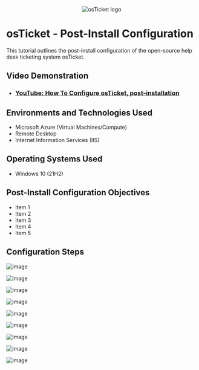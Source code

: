 <p align="center">
<img src="https://i.imgur.com/Clzj7Xs.png" alt="osTicket logo"/>
</p>

<h1>osTicket - Post-Install Configuration</h1>
This tutorial outlines the post-install configuration of the open-source help desk ticketing system osTicket.<br />


<h2>Video Demonstration</h2>

- ### [YouTube: How To Configure osTicket, post-installation](https://www.youtube.com)

<h2>Environments and Technologies Used</h2>

- Microsoft Azure (Virtual Machines/Compute)
- Remote Desktop
- Internet Information Services (IIS)

<h2>Operating Systems Used </h2>

- Windows 10</b> (21H2)

<h2>Post-Install Configuration Objectives</h2>

- Item 1
- Item 2
- Item 3
- Item 4
- Item 5

<h2>Configuration Steps</h2>

![image](https://github.com/user-attachments/assets/bb5b3a88-e6ea-4717-9742-3af0907dd77a)



![image](https://github.com/user-attachments/assets/d5ff8386-4e96-4aa7-a060-b299e4932961)




![image](https://github.com/user-attachments/assets/3a9e6860-2a59-40d3-91a3-185464845a62)




![image](https://github.com/user-attachments/assets/02b565e2-8eb2-4f2b-ac61-6d5a1bc0ddd4)




![image](https://github.com/user-attachments/assets/55ed7b77-2ff5-43d7-99cf-ab4b54e721be)





![image](https://github.com/user-attachments/assets/89936875-eb73-46e6-88e2-2a53fda64fdd)





![image](https://github.com/user-attachments/assets/18f43030-f458-4e8b-a176-09b56a58e1f6)





![image](https://github.com/user-attachments/assets/fb72569d-dbcf-420e-834d-d362852f3276)




![image](https://github.com/user-attachments/assets/4489d88b-e918-4187-85e3-51d5e85f3c9f)

